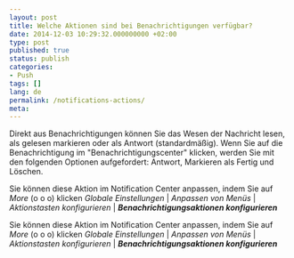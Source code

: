 ```yaml
---
layout: post
title: Welche Aktionen sind bei Benachrichtigungen verfügbar?
date: 2014-12-03 10:29:32.000000000 +02:00
type: post
published: true
status: publish
categories:
- Push
tags: []
lang: de
permalink: /notifications-actions/
meta:
---
```


Direkt aus Benachrichtigungen können Sie das Wesen der Nachricht lesen, als gelesen markieren oder als Antwort (standardmäßig). Wenn Sie auf die Benachrichtigung im "Benachrichtigungscenter" klicken, werden Sie mit den folgenden Optionen aufgefordert: Antwort, Markieren als Fertig und Löschen.

Sie können diese Aktion im Notification Center anpassen, indem Sie auf *More* (o o o) klicken *Globale Einstellungen* \| *Anpassen von Menüs* \| *Aktionstasten konfigurieren* \| ***Benachrichtigungsaktionen konfigurieren***

Sie können diese Aktion im Notification Center anpassen, indem Sie auf *More* (o o o) klicken *Globale Einstellungen* \| *Anpassen von Menüs* \| *Aktionstasten konfigurieren* \| ***Benachrichtigungsaktionen konfigurieren***
